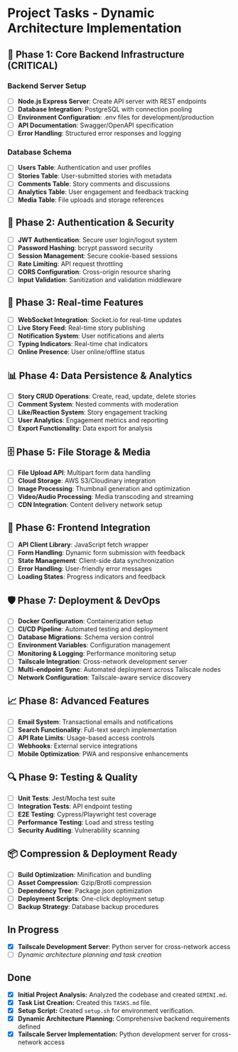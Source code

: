 # Project Tasks - Dynamic Architecture Implementation

## 🚀 Phase 1: Core Backend Infrastructure (CRITICAL)

### Backend Server Setup
- [ ] **Node.js Express Server**: Create API server with REST endpoints
- [ ] **Database Integration**: PostgreSQL with connection pooling
- [ ] **Environment Configuration**: .env files for development/production
- [ ] **API Documentation**: Swagger/OpenAPI specification
- [ ] **Error Handling**: Structured error responses and logging

### Database Schema
- [ ] **Users Table**: Authentication and user profiles
- [ ] **Stories Table**: User-submitted stories with metadata
- [ ] **Comments Table**: Story comments and discussions
- [ ] **Analytics Table**: User engagement and feedback tracking
- [ ] **Media Table**: File uploads and storage references

## 🔐 Phase 2: Authentication & Security

- [ ] **JWT Authentication**: Secure user login/logout system
- [ ] **Password Hashing**: bcrypt password security
- [ ] **Session Management**: Secure cookie-based sessions
- [ ] **Rate Limiting**: API request throttling
- [ ] **CORS Configuration**: Cross-origin resource sharing
- [ ] **Input Validation**: Sanitization and validation middleware

## 📡 Phase 3: Real-time Features

- [ ] **WebSocket Integration**: Socket.io for real-time updates
- [ ] **Live Story Feed**: Real-time story publishing
- [ ] **Notification System**: User notifications and alerts
- [ ] **Typing Indicators**: Real-time chat indicators
- [ ] **Online Presence**: User online/offline status

## 📊 Phase 4: Data Persistence & Analytics

- [ ] **Story CRUD Operations**: Create, read, update, delete stories
- [ ] **Comment System**: Nested comments with moderation
- [ ] **Like/Reaction System**: Story engagement tracking
- [ ] **User Analytics**: Engagement metrics and reporting
- [ ] **Export Functionality**: Data export for analysis

## 🗄️ Phase 5: File Storage & Media

- [ ] **File Upload API**: Multipart form data handling
- [ ] **Cloud Storage**: AWS S3/Cloudinary integration
- [ ] **Image Processing**: Thumbnail generation and optimization
- [ ] **Video/Audio Processing**: Media transcoding and streaming
- [ ] **CDN Integration**: Content delivery network setup

## 🔧 Phase 6: Frontend Integration

- [ ] **API Client Library**: JavaScript fetch wrapper
- [ ] **Form Handling**: Dynamic form submission with feedback
- [ ] **State Management**: Client-side data synchronization
- [ ] **Error Handling**: User-friendly error messages
- [ ] **Loading States**: Progress indicators and feedback

## 🛡️ Phase 7: Deployment & DevOps

- [ ] **Docker Configuration**: Containerization setup
- [ ] **CI/CD Pipeline**: Automated testing and deployment
- [ ] **Database Migrations**: Schema version control
- [ ] **Environment Variables**: Configuration management
- [ ] **Monitoring & Logging**: Performance monitoring setup
- [ ] **Tailscale Integration**: Cross-network development server
- [ ] **Multi-endpoint Sync**: Automated deployment across Tailscale nodes
- [ ] **Network Configuration**: Tailscale-aware service discovery

## 📈 Phase 8: Advanced Features

- [ ] **Email System**: Transactional emails and notifications
- [ ] **Search Functionality**: Full-text search implementation
- [ ] **API Rate Limits**: Usage-based access controls
- [ ] **Webhooks**: External service integrations
- [ ] **Mobile Optimization**: PWA and responsive enhancements

## 🔍 Phase 9: Testing & Quality

- [ ] **Unit Tests**: Jest/Mocha test suite
- [ ] **Integration Tests**: API endpoint testing
- [ ] **E2E Testing**: Cypress/Playwright test coverage
- [ ] **Performance Testing**: Load and stress testing
- [ ] **Security Auditing**: Vulnerability scanning

## 📦 Compression & Deployment Ready

- [ ] **Build Optimization**: Minification and bundling
- [ ] **Asset Compression**: Gzip/Brotli compression
- [ ] **Dependency Tree**: Package.json optimization
- [ ] **Deployment Scripts**: One-click deployment setup
- [ ] **Backup Strategy**: Database backup procedures

## In Progress

- [x] **Tailscale Development Server**: Python server for cross-network access
- [ ] *Dynamic architecture planning and task creation*

## Done

- [x] **Initial Project Analysis:** Analyzed the codebase and created `GEMINI.md`.
- [x] **Task List Creation:** Created this `TASKS.md` file.
- [x] **Setup Script:** Created `setup.sh` for environment verification.
- [x] **Dynamic Architecture Planning:** Comprehensive backend requirements defined
- [x] **Tailscale Server Implementation:** Python development server for cross-network access
